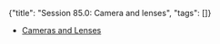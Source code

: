 {"title": "Session 85.0: Camera and lenses", "tags": []}
* [Cameras and Lenses](https://ciechanow.ski/cameras-and-lenses/)

